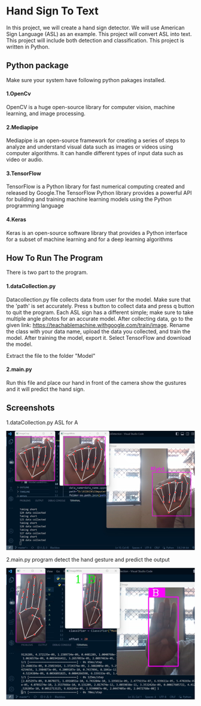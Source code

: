 # Hand Sign To Text

In this project, we will create a hand sign detector. We will use American Sign Language (ASL) as an example. This project will convert ASL into text. This project will include both detection and classification. This project is written in Python.



## Python package
Make sure your system have following python pakages installed.

#### 1.OpenCv
OpenCV is a huge open-source library for computer vision, machine learning, and image processing.

#### 2.Mediapipe 
Mediapipe is an open-source framework for creating a series of steps to analyze and understand visual data such as images or videos using computer algorithms. It can handle different types of input data such as video or audio.

#### 3.TensorFlow
TensorFlow is a Python library for fast numerical computing created and released by Google.The TensorFlow Python library provides a powerful API for building and training machine learning models using the Python programming language

#### 4.Keras
Keras is an open-source software library that provides a Python interface for a subset of machine learning and for a deep learning algorithms

## How To Run The Program

There is two part to the program.
#### 1.dataCollection.py
Datacollection.py file collects data from user for the model. Make sure that the 'path' is set accurately. Press s button to collect data and press q button to quit the program. Each ASL sign has a different simple; make sure to take multiple angle photos for an accurate model. After collecting data, go to the given link: https://teachablemachine.withgoogle.com/train/image. Rename the class with your data name, upload the data you collected, and train the model. After training the model, export it. Select TensorFlow and download the model.

Extract the file to the folder "Model"

#### 2.main.py
Run this file and place our hand in front of the
camera show the gustures and it will predict the hand sign.
## Screenshots
1.dataCollection.py
ASL for A

![plot](./1.jpg)

2.main.py
program detect the hand  gesture and predict the output

![plot](./2.jpg)

